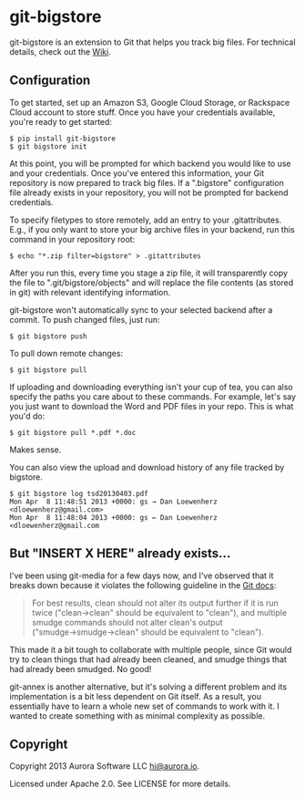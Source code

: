 git-bigstore
============

git-bigstore is an extension to Git that helps you track big files. For technical details, check out the [Wiki](https://github.com/aurorasoftware/git-bigstore/wiki/Bigstore).

Configuration
-------------

To get started, set up an Amazon S3, Google Cloud Storage, or Rackspace Cloud account to store stuff. Once you have your credentials available, you're ready to get started:

    $ pip install git-bigstore
    $ git bigstore init

At this point, you will be prompted for which backend you would like to use and your credentials. Once you've entered this information, your Git repository is now prepared to track big files. If a ".bigstore" configuration file already exists in your repository, you will not be prompted for backend credentials.

To specify filetypes to store remotely, add an entry to your .gitattributes. E.g., if you only want to store your big archive files in your backend, run this command in your repository root:

    $ echo "*.zip filter=bigstore" > .gitattributes

After you run this, every time you stage a zip file, it will transparently copy the file to ".git/bigstore/objects" and will replace the file contents (as stored in git) with relevant identifying information.

git-bigstore won't automatically sync to your selected backend after a commit. To push changed files, just run:

    $ git bigstore push

To pull down remote changes:

    $ git bigstore pull

If uploading and downloading everything isn't your cup of tea, you can also specify the paths you care about to these commands. For example, let's say you just want to download the Word and PDF files in your repo. This is what you'd do:

    $ git bigstore pull *.pdf *.doc

Makes sense.

You can also view the upload and download history of any file tracked by bigstore.

    $ git bigstore log tsd20130403.pdf
    Mon Apr  8 11:48:51 2013 +0000: gs → Dan Loewenherz <dloewenherz@gmail.com>
    Mon Apr  8 11:48:04 2013 +0000: gs ← Dan Loewenherz <dloewenherz@gmail.com


But "INSERT X HERE" already exists...
---------------------------------

I've been using git-media for a few days now, and I've observed that it breaks down because it violates the following guideline in the [Git docs](https://www.kernel.org/pub/software/scm/git/docs/gitattributes.html):

> For best results, clean should not alter its output further if it is run twice ("clean→clean" should be equivalent to "clean"), and multiple smudge commands should not alter clean's output ("smudge→smudge→clean" should be equivalent to "clean").

This made it a bit tough to collaborate with multiple people, since Git would try to clean things that had already been cleaned, and smudge things that had already been smudged. No good!

git-annex is another alternative, but it's solving a different problem and its implementation is a bit less dependent on Git itself. As a result, you essentially have to learn a whole new set of commands to work with it. I wanted to create something with as minimal complexity as possible.

Copyright
---------

Copyright 2013 Aurora Software LLC <hi@aurora.io>.

Licensed under Apache 2.0. See LICENSE for more details.

